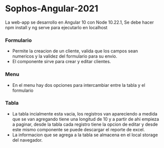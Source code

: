 # Sophos-Angular-2021

La web-app se desarrollo en Angular 10 con Node 10.22.1, Se debe hacer npm install y ng serve para ejecutarlo en localhost

### Formulario

- Permite la creacion de un cliente, valida que los campos sean numericos y la validez del formulario para su envio.
- El componente sirve para crear y editar clientes.

### Menu

- En el menu hay dos opciones para intercambiar entre la tabla y el formulario

### Tabla

- La tabla incialmente esta vacia, los registros van apareciendo a medida que se van agregando tiene una longitud de 10 y a partir de ahi empieza a paginar, desde la tabla cada registro tiene la opcion de editar y desde este mismo componente se puede descargar el reporte de excel.
- La informacion que se agrega a la tabla se almacena en el local storage del navegador.
